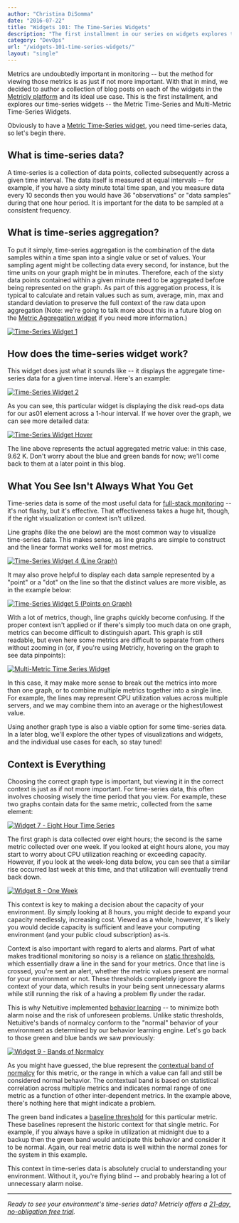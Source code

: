 ```yaml
---
author: "Christina DiSomma"
date: "2016-07-22"
title: "Widgets 101: The Time-Series Widgets"
description: "The first installment in our series on widgets explores the time-series widgets: the Metric Time-Series and Multi-Metric Time-Series Widgets."
category: "DevOps"
url: "/widgets-101-time-series-widgets/"
layout: "single"
---
```



Metrics are undoubtedly important in monitoring -- but the method for viewing those metrics is as just if not more important. With that in mind, we decided to author a collection of blog posts on each of the widgets in the [Metricly platform](https://www.metricly.com/product) and its ideal use case. This is the first installment, and explores our time-series widgets -- the Metric Time-Series and Multi-Metric Time-Series Widgets.

Obviously to have a [Metric Time-Series widget](https://help.netuitive.com/Content/Dashboards/Widgets/widget_library.htm#metric-time-series), you need time-series data, so let's begin there.

What is time-series data?
-------------------------

A time-series is a collection of data points, collected subsequently across a given time interval. The data itself is measured at equal intervals -- for example, if you have a sixty minute total time span, and you measure data every 10 seconds then you would have 36 "observations" or "data samples" during that one hour period. It is important for the data to be sampled at a consistent frequency.

What is time-series aggregation?
--------------------------------

To put it simply, time-series aggregation is the combination of the data samples within a time span into a single value or set of values. Your sampling agent might be collecting data every second, for instance, but the time units on your graph might be in minutes. Therefore, each of the sixty data points contained within a given minute need to be aggregated before being represented on the graph. As part of this aggregation process, it is typical to calculate and retain values such as sum, average, min, max and standard deviation to preserve the full context of the raw data upon aggregation (Note: we're going to talk more about this in a future blog on the [Metric Aggregation widget](https://help.netuitive.com/Content/Dashboards/Widgets/widget_library.htm#metric-aggregation) if you need more information.)

[![Time-Series Widget 1](https://www.metricly.com/wp-content/uploads/2016/07/Widget1.png)](https://www.metricly.com/wp-content/uploads/2016/07/Widget1.png)

How does the time-series widget work?
-------------------------------------

This widget does just what it sounds like -- it displays the aggregate time-series data for a given time interval. Here's an example:

[![Time-Series Widget 2](https://www.metricly.com/wp-content/uploads/2016/07/Widget2.png)](https://www.metricly.com/wp-content/uploads/2016/07/Widget2.png)

As you can see, this particular widget is displaying the disk read-ops data for our as01 element across a 1-hour interval. If we hover over the graph, we can see more detailed data:

[![Time-Series Widget Hover](https://www.metricly.com/wp-content/uploads/2016/07/Widget3.png)](https://www.metricly.com/wp-content/uploads/2016/07/Widget3.png)

The line above represents the actual aggregated metric value: in this case, 9.62 K. Don't worry about the blue and green bands for now; we'll come back to them at a later point in this blog.

What You See Isn't Always What You Get
--------------------------------------

Time-series data is some of the most useful data for [full-stack monitoring](https://www.metricly.com/product) -- it's not flashy, but it's effective. That effectiveness takes a huge hit, though, if the right visualization or context isn't utilized.

Line graphs (like the one below) are the most common way to visualize time-series data. This makes sense, as line graphs are simple to construct and the linear format works well for most metrics.

[![Time-Series Widget 4 (Line Graph)](https://www.metricly.com/wp-content/uploads/2016/07/Widget-4.png)](https://www.metricly.com/wp-content/uploads/2016/07/Widget-4.png)

It may also prove helpful to display each data sample represented by a "point" or a "dot" on the line so that the distinct values are more visible, as in the example below:

[![Time-Series Widget 5 (Points on Graph)](https://www.metricly.com/wp-content/uploads/2016/07/Widget5.png)](https://www.metricly.com/wp-content/uploads/2016/07/Widget5.png)

With a lot of metrics, though, line graphs quickly become confusing. If the proper context isn't applied or if there's simply too much data on one graph, metrics can become difficult to distinguish apart. This graph is still readable, but even here some metrics are difficult to separate from others without zooming in (or, if you're using Metricly, hovering on the graph to see data pinpoints):

[![Multi-Metric Time Series Widget](https://www.metricly.com/wp-content/uploads/2016/07/Widget6.png)](https://www.metricly.com/wp-content/uploads/2016/07/Widget6.png)

In this case, it may make more sense to break out the metrics into more than one graph, or to combine multiple metrics together into a single line. For example, the lines may represent CPU utilization values across multiple servers, and we may combine them into an average or the highest/lowest value.

Using another graph type is also a viable option for some time-series data. In a later blog, we'll explore the other types of visualizations and widgets, and the individual use cases for each, so stay tuned!

Context is Everything
---------------------

Choosing the correct graph type is important, but viewing it in the correct context is just as if not more important. For time-series data, this often involves choosing wisely the time period that you view. For example, these two graphs contain data for the same metric, collected from the same element:

[![Widget 7 - Eight Hour Time Series](https://www.metricly.com/wp-content/uploads/2016/07/Widget-7.png)](https://www.metricly.com/wp-content/uploads/2016/07/Widget-7.png)

The first graph is data collected over eight hours; the second is the same metric collected over one week. If you looked at eight hours alone, you may start to worry about CPU utilization reaching or exceeding capacity. However, if you look at the week-long data below, you can see that a similar rise occurred last week at this time, and that utilization will eventually trend back down.

[![Widget 8 - One Week](https://www.metricly.com/wp-content/uploads/2016/07/Widget-8.png)](https://www.metricly.com/wp-content/uploads/2016/07/Widget-8.png)

This context is key to making a decision about the capacity of your environment. By simply looking at 8 hours, you might decide to expand your capacity needlessly, increasing cost. Viewed as a whole, however, it's likely you would decide capacity is sufficient and leave your computing environment (and your public cloud subscription) as-is.

Context is also important with regard to alerts and alarms. Part of what makes traditional monitoring so noisy is a reliance on [static thresholds](https://help.netuitive.com/Content/Performance/Analytics/statis_thresholds.htm), which essentially draw a line in the sand for your metrics. Once that line is crossed, you're sent an alert, whether the metric values present are normal for your environment or not. These thresholds completely ignore the context of your data, which results in your being sent unnecessary alarms while still running the risk of a having a problem fly under the radar.

This is why Netuitive implemented [behavior learning](/monitoring/) -- to minimize both alarm noise and the risk of unforeseen problems. Unlike static thresholds, Netuitive's bands of normalcy conform to the "normal" behavior of your environment as determined by our behavior learning engine. Let's go back to those green and blue bands we saw previously:

[![Widget 9 - Bands of Normalcy](https://www.metricly.com/wp-content/uploads/2016/07/Widget9.png)](https://www.metricly.com/wp-content/uploads/2016/07/Widget9.png)

As you might have guessed, the blue represent the [contextual band of normalcy](https://help.netuitive.com/Content/Performance/Analytics/contextual_bands.htm) for this metric, or the range in which a value can fall and still be considered normal behavior. The contextual band is based on statistical correlation across multiple metrics and indicates normal range of one metric as a function of other inter-dependent metrics. In the example above, there's nothing here that might indicate a problem.

The green band indicates a [baseline threshold](https://help.netuitive.com/Content/Performance/Analytics/baseline_bands.htm) for this particular metric. These baselines represent the historic context for that single metric. For example, if you always have a spike in utilization at midnight due to a backup then the green band would anticipate this behavior and consider it to be normal. Again, our real metric data is well within the normal zones for the system in this example.

This context in time-series data is absolutely crucial to understanding your environment. Without it, you're flying blind -- and probably hearing a lot of unnecessary alarm noise.

* * * * *

*Ready to see your environment's time-series data? Metricly offers a [21-day, no-obligation free trial](https://www.metricly.com/signup).*
